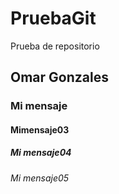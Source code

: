 # PruebaGit
Prueba de repositorio

## Omar Gonzales
### Mi mensaje
#### Mimensaje03
##### Mi mensaje04
###### Mi mensaje05
